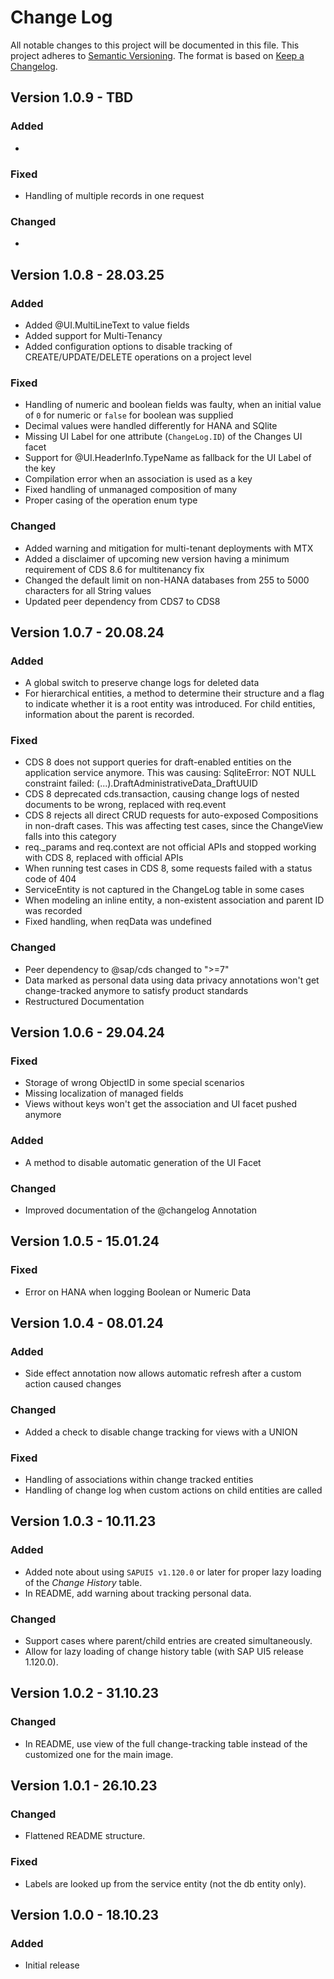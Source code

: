 # Change Log

All notable changes to this project will be documented in this file.
This project adheres to [Semantic Versioning](http://semver.org/).
The format is based on [Keep a Changelog](http://keepachangelog.com/).

## Version 1.0.9 - TBD

### Added

- 

### Fixed

- Handling of multiple records in one request


### Changed

- 

## Version 1.0.8 - 28.03.25

### Added

- Added @UI.MultiLineText to value fields
- Added support for Multi-Tenancy
- Added configuration options to disable tracking of CREATE/UPDATE/DELETE operations on a project level

### Fixed

- Handling of numeric and boolean fields was faulty, when an initial value of `0` for numeric or `false` for boolean was supplied
- Decimal values were handled differently for HANA and SQlite
- Missing UI Label for one attribute (`ChangeLog.ID`) of the Changes UI facet
- Support for @UI.HeaderInfo.TypeName as fallback for the UI Label of the key
- Compilation error when an association is used as a key
- Fixed handling of unmanaged composition of many
- Proper casing of the operation enum type


### Changed

- Added warning and mitigation for multi-tenant deployments with MTX
- Added a disclaimer of upcoming new version having a minimum requirement of CDS 8.6 for multitenancy fix
- Changed the default limit on non-HANA databases from 255 to 5000 characters for all String values
- Updated peer dependency from CDS7 to CDS8


## Version 1.0.7 - 20.08.24

### Added

 - A global switch to preserve change logs for deleted data
 - For hierarchical entities, a method to determine their structure and a flag to indicate whether it is a root entity was introduced. For child entities, information about the parent is recorded.


### Fixed

- CDS 8 does not support queries for draft-enabled entities on the application service anymore. This was causing: SqliteError: NOT NULL constraint failed: (...).DraftAdministrativeData_DraftUUID
- CDS 8 deprecated cds.transaction, causing change logs of nested documents to be wrong, replaced with req.event
- CDS 8 rejects all direct CRUD requests for auto-exposed Compositions in non-draft cases. This was affecting test cases, since the ChangeView falls into this category
- req._params and req.context are not official APIs and stopped working with CDS 8, replaced with official APIs
- When running test cases in CDS 8, some requests failed with a status code of 404
- ServiceEntity is not captured in the ChangeLog table in some cases
- When modeling an inline entity, a non-existent association and parent ID was recorded
- Fixed handling, when reqData was undefined

### Changed

- Peer dependency to @sap/cds changed to ">=7"
- Data marked as personal data using data privacy annotations won't get change-tracked anymore to satisfy product standards
- Restructured Documentation


## Version 1.0.6 - 29.04.24

### Fixed

 -  Storage of wrong ObjectID in some special scenarios
 -  Missing localization of managed fields
 -  Views without keys won't get the association and UI facet pushed anymore

### Added

 - A method to disable automatic generation of the UI Facet

### Changed

 - Improved documentation of the @changelog Annotation

## Version 1.0.5 - 15.01.24

### Fixed

- Error on HANA when logging Boolean or Numeric Data

## Version 1.0.4 - 08.01.24

### Added

- Side effect annotation now allows automatic refresh after a custom action caused changes

### Changed

- Added a check to disable change tracking for views with a UNION

### Fixed

- Handling of associations within change tracked entities
- Handling of change log when custom actions on child entities are called

## Version 1.0.3 - 10.11.23

### Added

- Added note about using `SAPUI5 v1.120.0` or later for proper lazy loading of the *Change History* table.
- In README, add warning about tracking personal data.

### Changed

- Support cases where parent/child entries are created simultaneously.
- Allow for lazy loading of change history table (with SAP UI5 release 1.120.0).

## Version 1.0.2 - 31.10.23

### Changed

- In README, use view of the full change-tracking table instead of the customized one for the main image.

## Version 1.0.1 - 26.10.23

### Changed

- Flattened README structure.

### Fixed

- Labels are looked up from the service entity (not the db entity only).

## Version 1.0.0 - 18.10.23

### Added

- Initial release

